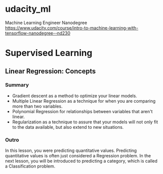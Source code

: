 # udacity_ml
Machine Learning Engineer Nanodegree
https://www.udacity.com/course/intro-to-machine-learning-with-tensorflow-nanodegree--nd230

# Supervised Learning
## Linear Regression: Concepts
### Summary
- Gradient descent as a method to optimize your linear models.
- Multiple Linear Regression as a technique for when you are comparing more than two variables.
- Polynomial Regression for relationships between variables that aren't linear.
- Regularization as a technique to assure that your models will not only fit to the data available, but also extend to new situations.
### Outro
In this lesson, you were predicting quantitative values. Predicting quantitative values is often just considered a Regression problem. In the next lesson, you will be introduced to predicting a category, which is called a Classification problem.
